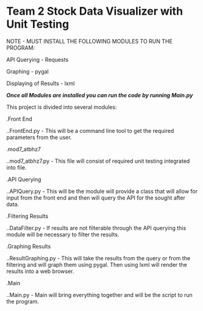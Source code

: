# Team 2 Stock Data Visualizer with Unit Testing

NOTE - MUST INSTALL THE FOLLOWING MODULES TO RUN THE PROGRAM:

API Querying - Requests

Graphing - pygal

Displaying of Results - lxml



*****Once all Modules are installed you can run the code by running Main.py*****





This project is divided into several modules: 


.Front End

  ..FrontEnd.py - This will be a command line tool to get the required parameters from the user.

.mod7_atbhz7 

  ..mod7_atbhz7.py - This file will consist of required unit testing integrated into file.
  
.API Querying 

  ..APIQuery.py - This will be the module will provide a class that will allow for input from the front end and then will query the API for the sought after data. 
  
.Filtering Results

  ..DataFilter.py - If results are not filterable through the API querying this module will be necessary to filter the results. 
  
.Graphing Results

  ..ResultGraphing.py - This will take the results from the query or from the filtering and will graph them using pygal. Then using lxml will render the results into a web browser. 
  
.Main

  ..Main.py - Main will bring everything together and will be the script to run the program.  
